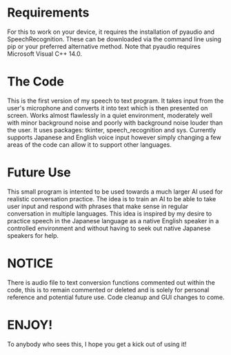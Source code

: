 # Requirements
For this to work on your device, it requires the installation of pyaudio and SpeechRecognition.
These can be downloaded via the command line using pip or your preferred alternative method.
Note that pyaudio requires Microsoft Visual C++ 14.0.

# The Code
This is the first version of my speech to text program.
It takes input from the user's microphone and converts it into text which is then presented on screen.
Works almost flawlessly in a quiet environment, moderately well with minor background noise and poorly with background noise louder than the user.
It uses packages: tkinter, speech_recognition and sys.
Currently supports Japanese and English voice input however simply changing a few areas of the code can allow it to support other languages.

# Future Use
This small program is intented to be used towards a much larger AI used for realistic conversation practice.
The idea is to train an AI to be able to take user input and respond with phrases that make sense in regular conversation in multiple languages.
This idea is inspired by my desire to practice speech in the Japanese language as a native English speaker in a controlled environment and without having to seek out native Japanese speakers for help.

# NOTICE
There is audio file to text conversion functions commented out within the code, this is to remain commented or deleted and is solely for personal reference and potential future use.
Code cleanup and GUI changes to come.

# ENJOY!
To anybody who sees this, I hope you get a kick out of using it!
